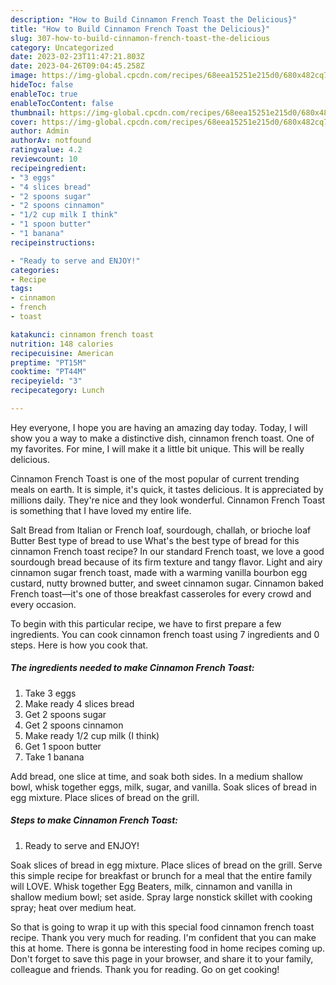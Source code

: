 ```yaml
---
description: "How to Build Cinnamon French Toast the Delicious}"
title: "How to Build Cinnamon French Toast the Delicious}"
slug: 307-how-to-build-cinnamon-french-toast-the-delicious
category: Uncategorized
date: 2023-02-23T11:47:21.803Z
date: 2023-04-26T09:04:45.258Z
image: https://img-global.cpcdn.com/recipes/68eea15251e215d0/680x482cq70/cinnamon-french-toast-recipe-main-photo.jpg
hideToc: false
enableToc: true
enableTocContent: false
thumbnail: https://img-global.cpcdn.com/recipes/68eea15251e215d0/680x482cq70/cinnamon-french-toast-recipe-main-photo.jpg
cover: https://img-global.cpcdn.com/recipes/68eea15251e215d0/680x482cq70/cinnamon-french-toast-recipe-main-photo.jpg
author: Admin
authorAv: notfound
ratingvalue: 4.2
reviewcount: 10
recipeingredient:
- "3 eggs"
- "4 slices bread"
- "2 spoons sugar"
- "2 spoons cinnamon"
- "1/2 cup milk I think"
- "1 spoon butter"
- "1 banana"
recipeinstructions:

- "Ready to serve and ENJOY!"
categories:
- Recipe
tags:
- cinnamon
- french
- toast

katakunci: cinnamon french toast 
nutrition: 148 calories
recipecuisine: American
preptime: "PT15M"
cooktime: "PT44M"
recipeyield: "3"
recipecategory: Lunch

---
```



Hey everyone, I hope you are having an amazing day today. Today, I will show you a way to make a distinctive dish, cinnamon french toast. One of my favorites. For mine, I will make it a little bit unique. This will be really delicious.

Cinnamon French Toast is one of the most popular of current trending meals on earth. It is simple, it's quick, it tastes delicious. It is appreciated by millions daily. They're nice and they look wonderful. Cinnamon French Toast is something that I have loved my entire life.

Salt Bread from Italian or French loaf, sourdough, challah, or brioche loaf Butter Best type of bread to use What&#39;s the best type of bread for this cinnamon French toast recipe? In our standard French toast, we love a good sourdough bread because of its firm texture and tangy flavor. Light and airy cinnamon sugar french toast, made with a warming vanilla bourbon egg custard, nutty browned butter, and sweet cinnamon sugar. Cinnamon baked French toast—it&#39;s one of those breakfast casseroles for every crowd and every occasion.


To begin with this particular recipe, we have to first prepare a few ingredients. You can cook cinnamon french toast using 7 ingredients and 0 steps. Here is how you cook that.

<!--inarticleads1-->

##### The ingredients needed to make Cinnamon French Toast:

1. Take 3 eggs
1. Make ready 4 slices bread
1. Get 2 spoons sugar
1. Get 2 spoons cinnamon
1. Make ready 1/2 cup milk (I think)
1. Get 1 spoon butter
1. Take 1 banana


Add bread, one slice at time, and soak both sides. In a medium shallow bowl, whisk together eggs, milk, sugar, and vanilla. Soak slices of bread in egg mixture. Place slices of bread on the grill. 

<!--inarticleads2-->

##### Steps to make Cinnamon French Toast:


1. Ready to serve and ENJOY!

Soak slices of bread in egg mixture. Place slices of bread on the grill. Serve this simple recipe for breakfast or brunch for a meal that the entire family will LOVE. Whisk together Egg Beaters, milk, cinnamon and vanilla in shallow medium bowl; set aside. Spray large nonstick skillet with cooking spray; heat over medium heat. 

So that is going to wrap it up with this special food cinnamon french toast recipe. Thank you very much for reading. I'm confident that you can make this at home. There is gonna be interesting food in home recipes coming up. Don't forget to save this page in your browser, and share it to your family, colleague and friends. Thank you for reading. Go on get cooking!
